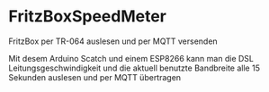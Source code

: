 # FritzBoxSpeedMeter
FritzBox per TR-064 auslesen und per MQTT versenden

Mit desem Arduino Scatch und einem ESP8266 kann man die DSL Leitungsgeschwindigkeit und die aktuell benutzte Bandbreite alle 15 Sekunden auslesen und per MQTT übertragen
